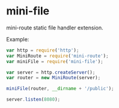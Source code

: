 # mini-file
mini-route static file handler extension.

Example:
```javascript
var http = require('http');
var MiniRoute = require('mini-route');
var miniFile = require('mini-file');

var server = http.createServer();
var router = new MiniRoute(server);

miniFile(router, __dirname + '/public');

server.listen(8080);
```
